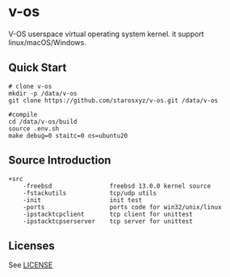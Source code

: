 # v-os
V-OS userspace virtual operating system kernel. it support linux/macOS/Windows.
## Quick Start
    # clone v-os
    mkdir -p /data/v-os
    git clone https://github.com/starosxyz/v-os.git /data/v-os
    
    #compile
    cd /data/v-os/build
    source .env.sh
    make debug=0 staitc=0 os=ubuntu20
	
## Source Introduction 
	+src
		-freebsd  				freebsd 13.0.0 kernel source 
		-fstackutils  			tcp/udp utils
		-init 					init test 
		-ports 					ports code for win32/unix/linux
		-ipstacktcpclient   	tcp client for unittest
		-ipstacktcpserserver   	tcp server for unittest
## Licenses
See [LICENSE](LICENSE)
